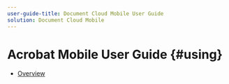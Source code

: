 ```yaml
---
user-guide-title: Document Cloud Mobile User Guide
solution: Document Cloud Mobile
---
```


# Acrobat Mobile User Guide {#using}

+ [Overview](overview.md)

